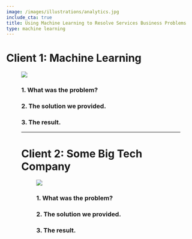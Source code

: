 ```yaml
---
image: /images/illustrations/analytics.jpg
include_cta: true
title: Using Machine Learning to Resolve Services Business Problems
type: machine learning
---
```




# Client 1: Machine Learning

<figure class="image">
<img class="" src= "/images/illustrations/analytics.jpg" 
</figure>


### 1. What was the problem?

### 2. The solution we provided.

### 3. The result.

***

# Client 2: Some Big Tech Company

<figure class="image">
<img class="" src="/images/illustrations/company.jpg" 
</figure>

### 1. What was the problem?

### 2. The solution we provided.

### 3. The result.
